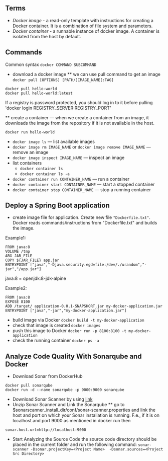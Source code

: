 ## Terms
* *Docker image* - a read-only template with instructions for creating a Docker container. It is a combination of file system and parameters.
* *Docker container* - a runnable instance of docker image. A container is isolated from the host by default. 
 
## Commands
Common syntax `docker COMMAND SUBCOMMAND`

* download a docker image
** we can use pull command to get an image `docker pull [OPTIONS] [PATH/]IMAGE_NAME[:TAG]`
``` 
docker pull hello-world
docker pull hello-world:latest
```
If a registry is password protected, you should log in to it before pulling 'docker login REGISTRY_SERVER:REGISTRY_PORT'

** create a container — when we create a container from an image, it downloads the image from the repository if it is not available in the host.
``` 
docker run hello-world
```

* `docker image ls` — list available images
* `docker image rm IMAGE_NAME` or `docker image remove IMAGE_NAME` — remove an image
* `docker image inspect IMAGE_NAME` — inspect an image
* list containers
  * `docker container ls`
  * `docker container ls -a`
* `docker container run CONTAINER_NAME` — run a container
* `docker container start CONTAINER_NAME` — start a stopped container
* `docker container stop CONTAINER_NAME` — stop a running container

## Deploy a Spring Boot application
* create image file for application. Create new file `"Dockerfile.txt"`. Docker reads commands/instructions from "Dockerfile.txt" and builds the image. 

Example1:
```
FROM java:8
VOLUME /tmp
ARG JAR_FILE
COPY ${JAR_FILE} app.jar
ENTRYPOINT ["java","-Djava.security.egd=file:/dev/./urandom","-jar","/app.jar"]
```
java:8 = openjdk:8-jdk-alpine

Example2:
```
FROM java:8
EXPOSE 8100
ADD /target/ application-0.0.1-SNAPSHORT.jar my-docker-application.jar
ENTRYPOINT ["java","-jar","my-docker-application.jar"]
```
* build image via Docker `docker build -t my-docker-application`
* check that image is created `docker images` 
* push this image to Docker `docker run -p 8100:8100 -t my-docker-application`
* check the running container `docker ps -a`

## Analyze Code Quality With Sonarqube and Docker
* Download Sonar from DockerHub 
```
docker pull sonarqube   
docker run -d --name sonarqube -p 9000:9000 sonarqube
```

* Download Sonar Scanner by using [link](https://docs.sonarqube.org/latest/analysis/scan/sonarscanner/)
* Unzip Sonar Scanner and Link the Sonarqube 
** go to $sonarscanner_install_dir/conf/sonar-scanner.properties  and link the host and port on which your Sonar installation is running. 
F.e., if it is on localhost and port 9000 as mentioned in  docker run  then 
```
sonar.host.url=http://localhost:9000
```

* Start Analyzing the Source Code
the source code directory should be placed in the current folder and run the following command:
`sonar-scanner -Dsonar.projectKey=<Project Name>  -Dsonar.sources=<Project Src Directory>`